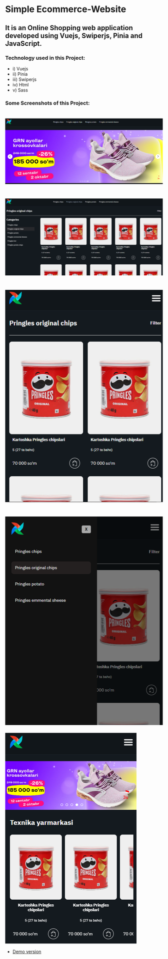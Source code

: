 # Simple Ecommerce-Website

## It is an Online Shopping web application developed using Vuejs, Swiperjs, Pinia and JavaScript.

### Technology used in this Project:

- i) Vuejs
- ii) Pinia
- iii) Swiperjs
- iv) Html
- v) Sass

### Some Screenshots of this Project:

# ![Home Page](a.png)

# ![Category page](b.png)

# ![Category page](c.png)

# ![Mobile menu](d.png)

![Home page](e.png)

- [Demo version](https://shopping-project-in-vuejs.vercel.app/)
